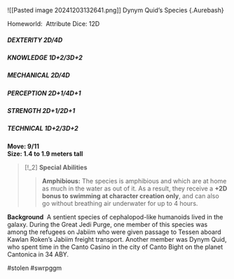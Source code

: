 ![[Pasted image 20241203132641.png]]
Dynym Quid’s Species  {.Aurebash}

Homeworld: 
Attribute Dice: 12D  
##### DEXTERITY 2D/4D  
##### KNOWLEDGE 1D+2/3D+2  
##### MECHANICAL 2D/4D  
##### PERCEPTION 2D+1/4D+1  
##### STRENGTH 2D+1/2D+1  
##### TECHNICAL 1D+2/3D+2  
**Move: 9/11**  
**Size: 1.4 to 1.9 meters tall**

> [!_2] 
> **Special Abilities**
> > **Amphibious:** The species is amphibious and which are at home as much in the water as out of it. As a result, they receive a **+2D bonus to swimming at character creation only**, and can also go without breathing air underwater for up to 4 hours.



**Background** 
A sentient species of cephalopod-like humanoids lived in the galaxy. During the Great Jedi Purge, one member of this species was among the refugees on Jabiim who were given passage to Tessen aboard Kawlan Roken’s Jabiim freight transport. Another member was Dynym Quid, who spent time in the Canto Casino in the city of Canto Bight on the planet Cantonica in 34 ABY.


#stolen #swrpggm